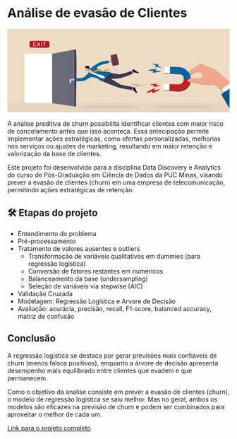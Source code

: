 # Análise de evasão de Clientes

<p align="center">
  <img src="https://github.com/crodriguesbianca/churnPrediction/blob/main/imagem-capa.jpg" alt="imagem relacionada ao tema">
</p>



A análise preditiva de churn possibilita identificar clientes com maior risco de cancelamento antes que isso aconteça. Essa antecipação permite implementar ações estratégicas, como ofertas personalizadas, melhorias nos serviços ou ajustes de marketing, resultando em maior retenção e valorização da base de clientes.

Este projeto foi desenvolvido para a disciplina Data Discovery e Analytics do curso de Pós-Graduação em Ciência de Dados da PUC Minas, visando prever a evasão de clientes (churn) em uma empresa de telecomunicação, permitindo ações estratégicas de retenção.


## 🛠 Etapas do projeto

- Entendimento do problema
- Pré-processamento
- Tratamento de valores ausentes e outliers
  - Transformação de variáveis qualitativas em dummies (para regressão logística)
  - Conversão de fatores restantes em numéricos
  - Balanceamento da base (undersampling)
  - Seleção de variáveis via stepwise (AIC)
- Validação Cruzada
- Modelagem: Regressão Logística e Arvore de Decisão
- Avaliação: acurácia, precisão, recall, F1-score, balanced accuracy, matriz de confusão


## Conclusão

A regressão logística se destaca por gerar previsões mais confiáveis de churn (menos falsos positivos), enquanto a árvore de decisão apresenta desempenho mais equilibrado entre clientes que evadem e que permanecem.

Como o objetivo da analise consiste em prever a evasão de clientes (churn), o modelo de regressão logistica se saiu melhor. Mas no geral, ambos os modelos são eficazes na previsão de churn e podem ser combinados para aproveitar o melhor de cada um.


[Link para o projeto completo]()



